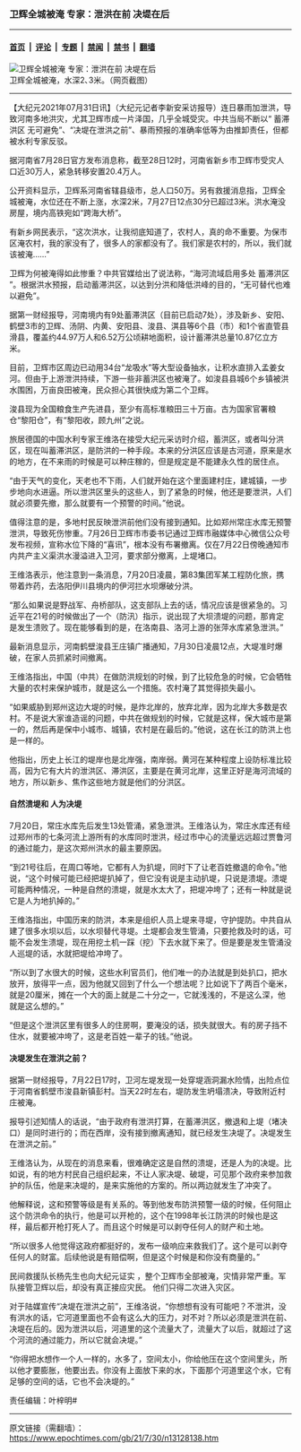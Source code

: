 ### 卫辉全城被淹 专家：泄洪在前 决堤在后

---

#### [首页](../../../..?n13128138) &nbsp;|&nbsp; [评论](../../../../../epoch-comment?n13128138) &nbsp;|&nbsp; [专题](../../../../../epoch-special?n13128138) &nbsp;|&nbsp; [禁闻](../../../../../epoch-news?n13128138) &nbsp;|&nbsp; [禁书](../../../../../books?n13128138) &nbsp;|&nbsp; [翻墙](https://github.com/gfw-breaker/nogfw/blob/master/README.md?n13128138)


<div><img alt="卫辉全城被淹 专家：泄洪在前 决堤在后" class="attachment-djy_600_400 size-djy_600_400 wp-post-image" src="https://i.epochtimes.com/assets/uploads/2021/07/id13128229-whFotoJet-1-600x400.png"/>
<div class="caption">
 卫辉全城被淹，水深2､3米。（网页截图）
</div></div><hr/><div class="post_content" id="artbody" itemprop="articleBody">
 <!-- article content begin -->
 <p>
  【大纪元2021年07月31日讯】（大纪元记者李新安采访报导）连日暴雨加泄洪，导致河南多地洪灾，尤其卫辉市成一片泽国，几乎全城受灾。中共当局不断以“
  <ok href="https://www.epochtimes.com/gb/tag/%E8%93%84%E6%BB%9E%E6%B4%AA%E5%8C%BA.html">
   蓄滞洪区
  </ok>
  无可避免”、“决堤在泄洪之前”、暴雨预报的准确率低等为由推卸责任，但都被水利专家反驳。
 </p>
 <p>
  据河南省7月28日官方发布消息称，截至28日12时，河南省新乡市卫辉市受灾人口近30万人，紧急转移安置20.4万人。
 </p>
 <p>
  公开资料显示，卫辉系河南省辖县级市，总人口50万。另有救援消息指，卫辉全城被淹，水位还在不断上涨，水深2米，7月27日12点30分已超过3米。洪水淹没房屋，境内高铁宛如“跨海大桥”。
 </p>
 <p>
  有新乡网民表示，“这次洪水，让我彻底知道了，农村人，真的命不重要。为保市区淹农村，我的家没有了，很多人的家都没有了。我们家是农村的，所以，我们就该被淹……”
 </p>
 <p>
  卫辉为何被淹得如此惨重？中共官媒给出了说法称，“海河流域启用多处
  <ok href="https://www.epochtimes.com/gb/tag/%E8%93%84%E6%BB%9E%E6%B4%AA%E5%8C%BA.html">
   蓄滞洪区
  </ok>
  ”。根据洪水预报，启动蓄滞洪区，以达到分洪和降低洪峰的目的，“无可替代也难以避免”。
 </p>
 <p>
  据第一财经报导，河南境内有9处蓄滞洪区（目前已启动7处），涉及新乡、安阳、鹤壁3市的卫辉、汤阴、内黄、安阳县、浚县、淇县等6个县（市）和1个省直管县滑县，覆盖约44.97万人和6.52万公顷耕地面积，设计蓄滞洪总量10.87亿立方米。
 </p>
 <p>
  目前，卫辉市区周边已动用34台“龙吸水”等大型设备抽水，让积水直排入孟姜女河。但由于上游泄洪持续，下游一些非蓄洪区也被淹了。如浚县县城6个乡镇被洪水围困，万亩良田被淹，民众担心其很快成为第二个卫辉。
 </p>
 <p>
  浚县现为全国粮食生产先进县，至少有高标准粮田三十万亩。古为国家官署粮仓“黎阳仓”，有“黎阳收，顾九州”之说。
 </p>
 <p>
  旅居德国的中国水利专家王维洛在接受大纪元采访时介绍，蓄洪区，或者叫分洪区，现在叫蓄滞洪区，是防洪的一种手段。本来的分洪区应该是古河道，原来是水的地方，在不来雨的时候是可以种庄稼的，但是规定是不能建永久性的居住点。
 </p>
 <p>
  “由于天气的变化，天老也不下雨，人们就开始在这个里面建村庄，建城镇，一步步地向水进逼。所以泄洪区里头的这些人，到了紧急的时候，他还是要泄洪，人们就必须要先撤，那么就要有一个预警的时间。”他说。
 </p>
 <p>
  值得注意的是，多地村民反映泄洪前他们没有接到通知。比如郑州常庄水库无预警泄洪，导致死伤惨重。7月26日卫辉市市委书记通过卫辉市融媒体中心微信公众号发布视频，宣称水位下降的“喜讯”，根本没有布署撤离。仅在7月22日傍晚通知市内共产主义渠洪水漫溢进入卫河，要求部分撤离，上堤堵口。
 </p>
 <p>
  王维洛表示，他注意到一条消息，7月20日凌晨，第83集团军某工程防化旅，携带着炸药，去洛阳伊川县境内的伊河拦水坝爆破分洪。
 </p>
 <p>
  “那么如果说是野战军、舟桥部队，这支部队上去的话，情况应该是很紧急的。习近平在21号的时候做出了一个（防汛）指示，说出现了大坝溃堤的问题，那肯定是发生溃败了。现在能够看到的是，在洛南县、洛河上游的张萍水库紧急泄洪。”
 </p>
 <p>
  最新消息显示，河南鹤壁浚县王庄镇广播通知，7月30日凌晨12点，大堤准时爆破，在家人员抓紧时间撤离。
 </p>
 <p>
  王维洛指出，中国（中共）在做防洪规划的时候，到了比较危急的时候，它会牺牲大量的农村来保护城市，就是这么一个措施。农村淹了其觉得损失最小。
 </p>
 <p>
  “如果威胁到郑州这边大堤的时候，是炸北岸的，放弃北岸，因为北岸大多数是农村。不是说大家谁造谣的问题，中共在做规划的时候，它就是这样，保大城市是第一的，然后再是保中小城市、城镇，农村是在最后的。”他说，这在长江的防洪上也是一样的。
 </p>
 <p>
  他指出，历史上长江的堤岸也是北岸强，南岸弱。黄河在某种程度上设防标准比较高，因为它有大片的泄洪区、滞洪区，主要是在黄河北岸，这里正好是海河流域的地方，所以新乡、焦作这些地方就是他们的分洪区。
 </p>
 <h4>
  自然溃堤和
  <ok href="https://www.epochtimes.com/gb/tag/%E4%BA%BA%E4%B8%BA%E5%86%B3%E5%A0%A4.html">
   人为决堤
  </ok>
 </h4>
 <p>
  7月20日，常庄水库先后发生13处管涌，紧急泄洪。王维洛认为，常庄水库还有经过郑州市的七条河流上游所有的水库同时泄洪，经过市中心的流量远远超过贾鲁河的通过能力，是这次郑州洪水的最主要原因。
 </p>
 <p>
  “到21号往后，在周口等地，它都有人为扒堤，同时下了让老百姓撤退的命令。”他说，“这个时候可能已经把堤扒掉了，但它没有说是主动扒堤，只说是溃堤。溃堤可能两种情况，一种是自然的溃堤，就是水太大了，把堤冲垮了；还有一种就是说它是人为地扒掉的。”
 </p>
 <p>
  王维洛指出，中国历来的防洪，本来是组织人员上堤来寻堤，守护提防。中共自从建了很多水坝以后，以水坝替代寻堤。土堤都会发生管涌，只要抢救及时的话，可能不会发生溃堤，现在用挖土机一踩（挖）下去水就下来了。但是要是发生管涌没人巡堤的话，水就把堤给冲垮了。
 </p>
 <p>
  “所以到了水很大的时候，这些水利官员们，他们唯一的办法就是到处扒口，把水放开，放得平一点，因为他就又回到了什么一个想法呢？比如说下了两百个毫米，就是20厘米，摊在一个大的面上就是二十分之一，它就浅浅的，不是这么深，他就是这么想的。”
 </p>
 <p>
  “但是这个泄洪区里有很多人的住房啊，要淹没的话，损失就很大。有的房子挡不住水，就要被冲垮了，这是老百姓一辈子的钱。”他说。
 </p>
 <h4>
  决堤发生在泄洪之前？
 </h4>
 <p>
  据第一财经报导，7月22日17时，卫河左堤发现一处穿堤涵洞漏水险情，出险点位于河南省鹤壁市浚县新镇彭村。当天22时左右，堤防发生坍塌溃决，导致附近村庄被淹。
 </p>
 <p>
  报导引述知情人的话说，“由于政府有泄洪打算，在蓄滞洪区，撤退和上堤（堵决口）是同时进行的；而在西岸，没有接到撤离通知，就已经发生决堤了。决堤发生在泄洪之前。”
 </p>
 <p>
  王维洛认为，从现在的消息来看，很难确定这是自然的溃堤，还是人为的决堤。比如说，有的地方村民自己组织起来，不让人家决堤、破堤，可见那个政府来参加救护的队伍，他是来决堤的，是来实施他的方案的。所以两边就发生了冲突了。
 </p>
 <p>
  他解释说，这和预警等级是有关系的。等到他发布防洪预警一级的时候，任何阻止这个防洪命令的执行，他是可以开枪的，这个在1998年长江防洪的时候也是这样，最后都开枪打死人了。而且这个时候是可以剥夺任何人的财产和土地。
 </p>
 <p>
  “所以很多人他觉得这政府都挺好的，发布一级响应来救我们了。这个是可以剥夺任何人的财富。后续他说是有赔偿啊，但是这个时候是和你没有商量的。”
 </p>
 <p class="p1">
  <span class="s1">
   <span class="s2">
    民间救援队长杨先生也向大纪元证实
    <span class="s1">
     <span class="s2">
      ，整个卫辉市全部被淹，灾情非常严重。军队接管卫辉以后，却没有真正接应灾民。
     </span>
    </span>
    <span class="s1">
     他们只得二次进入灾区。
    </span>
   </span>
  </span>
 </p>
 <p>
  对于陆媒宣传“决堤在泄洪之前”，王维洛说，“你想想有没有可能吧？不泄洪，没有洪水的话，它河道里面也不会有这么大的压力，对不对？所以必须是泄洪在前、决堤在后的。因为泄洪以后，河道里的这个流量大了，流量大了以后，就超过了这个河流的通过能力，所以它就会决堤。”
 </p>
 <p>
  “你得把水想作一个人一样的，水多了，空间太小，你给他压在这个空间里头，所以他才要膨胀，他要出去。你没有上面放下来的水，下面那个河道里这个水，它有足够的空间的话，它也不会决堤的。”
 </p>
 <p>
  责任编辑：叶梓明#
 </p>
 <!-- article content end -->
 <div id="below_article_ad">
 </div>
</div>


---

原文链接（需翻墙）：https://www.epochtimes.com/gb/21/7/30/n13128138.htm